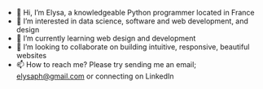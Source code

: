 - 👋 Hi, I’m Elysa, a knowledgeable Python programmer located in France
- 👀 I’m interested in data science, software and web development, and design
- 🌱 I’m currently learning web design and development
- 💞️ I’m looking to collaborate on building intuitive, responsive, beautiful websites
- 📫 How to reach me? Please try sending me an email; elysaph@gmail.com or connecting on LinkedIn 
